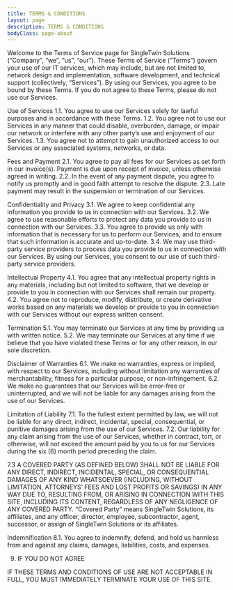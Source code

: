 ```yaml
---
title: TERMS & CONDITIONS
layout: page
description: TERMS & CONDITIONS
bodyClass: page-about
---
```

 

Welcome to the Terms of Service page for SingleTwin Solutions (“Company”, “we”, “us”, “our”). These Terms of Service (“Terms”) govern your use of our IT services, which may include, but are not limited to, network design and implementation, software development, and technical support (collectively, “Services”). By using our Services, you agree to be bound by these Terms. If you do not agree to these Terms, please do not use our Services.

Use of Services
1.1. You agree to use our Services solely for lawful purposes and in accordance with these Terms.
1.2. You agree not to use our Services in any manner that could disable, overburden, damage, or impair our network or interfere with any other party’s use and enjoyment of our Services.
1.3. You agree not to attempt to gain unauthorized access to our Services or any associated systems, networks, or data.

Fees and Payment
2.1. You agree to pay all fees for our Services as set forth in our invoice(s). Payment is due upon receipt of invoice, unless otherwise agreed in writing.
2.2. In the event of any payment dispute, you agree to notify us promptly and in good faith attempt to resolve the dispute.
2.3. Late payment may result in the suspension or termination of our Services.

Confidentiality and Privacy
3.1. We agree to keep confidential any information you provide to us in connection with our Services.
3.2. We agree to use reasonable efforts to protect any data you provide to us in connection with our Services.
3.3. You agree to provide us only with information that is necessary for us to perform our Services, and to ensure that such information is accurate and up-to-date.
3.4. We may use third-party service providers to process data you provide to us in connection with our Services. By using our Services, you consent to our use of such third-party service providers.

Intellectual Property
4.1. You agree that any intellectual property rights in any materials, including but not limited to software, that we develop or provide to you in connection with our Services shall remain our property.
4.2. You agree not to reproduce, modify, distribute, or create derivative works based on any materials we develop or provide to you in connection with our Services without our express written consent.

Termination
5.1. You may terminate our Services at any time by providing us with written notice.
5.2. We may terminate our Services at any time if we believe that you have violated these Terms or for any other reason, in our sole discretion.

Disclaimer of Warranties
6.1. We make no warranties, express or implied, with respect to our Services, including without limitation any warranties of merchantability, fitness for a particular purpose, or non-infringement.
6.2. We make no guarantees that our Services will be error-free or uninterrupted, and we will not be liable for any damages arising from the use of our Services.

Limitation of Liability
7.1. To the fullest extent permitted by law, we will not be liable for any direct, indirect, incidental, special, consequential, or punitive damages arising from the use of our Services.
7.2. Our liability for any claim arising from the use of our Services, whether in contract, tort, or otherwise, will not exceed the amount paid by you to us for our Services during the six (6) month period preceding the claim.

7.3 A COVERED PARTY (AS DEFINED BELOW) SHALL NOT BE LIABLE FOR ANY DIRECT, INDIRECT, INCIDENTAL, SPECIAL, OR CONSEQUENTIAL DAMAGES OF ANY KIND WHATSOEVER (INCLUDING, WITHOUT LIMITATION, ATTORNEYS’ FEES AND LOST PROFITS OR SAVINGS) IN ANY WAY DUE TO, RESULTING FROM, OR ARISING IN CONNECTION WITH THIS SITE, INCLUDING ITS CONTENT, REGARDLESS OF ANY NEGLIGENCE OF ANY COVERED PARTY. “Covered Party” means SingleTwin Solutions, its affiliates, and any officer, director, employee, subcontractor, agent, successor, or assign of SingleTwin Solutions or its affiliates.

Indemnification
8.1. You agree to indemnify, defend, and hold us harmless from and against any claims, damages, liabilities, costs, and expenses.


9. IF YOU DO NOT AGREE

IF THESE TERMS AND CONDITIONS OF USE ARE NOT ACCEPTABLE IN FULL, YOU MUST IMMEDIATELY TERMINATE YOUR USE OF THIS SITE.